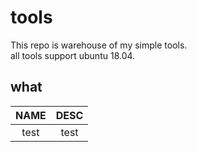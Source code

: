 # tools
This repo is warehouse of my simple tools.   
all tools support ubuntu 18.04.

## what
|NAME|DESC|  
|:--:|:--:|
|test|test|

